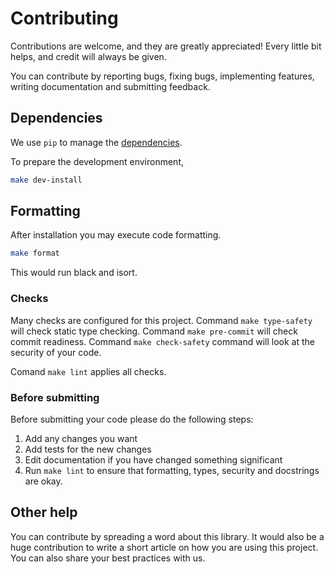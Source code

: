 # Contributing

Contributions are welcome, and they are greatly appreciated! Every little bit helps, and credit will always be given.

You can contribute by reporting bugs, fixing bugs, implementing features, writing documentation and submitting feedback.

## Dependencies

We use `pip` to manage the [dependencies](https://pip.pypa.io/en/stable/).

To prepare the development environment,

```bash
make dev-install
```

## Formatting

After installation you may execute code formatting.

```bash
make format
```

This would run black and isort.

### Checks

Many checks are configured for this project.
Command `make type-safety` will check static type checking.
Command `make pre-commit` will check commit readiness.
Command `make check-safety` command will look at the security of your code.

Comand `make lint` applies all checks.

### Before submitting

Before submitting your code please do the following steps:

1. Add any changes you want
2. Add tests for the new changes
3. Edit documentation if you have changed something significant
4. Run `make lint` to ensure that formatting, types, security and docstrings are okay.

## Other help

You can contribute by spreading a word about this library.
It would also be a huge contribution to write
a short article on how you are using this project.
You can also share your best practices with us.
